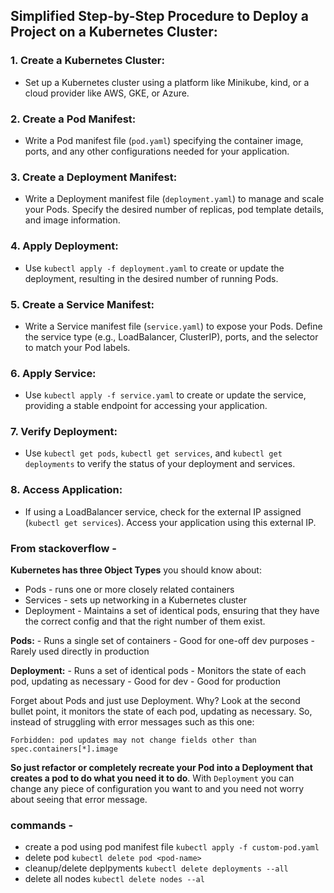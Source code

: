 ## Simplified Step-by-Step Procedure to Deploy a Project on a Kubernetes Cluster:

### 1. Create a Kubernetes Cluster:

- Set up a Kubernetes cluster using a platform like Minikube, kind, or a cloud provider like AWS, GKE, or Azure.

### 2. Create a Pod Manifest:

- Write a Pod manifest file (`pod.yaml`) specifying the container image, ports, and any other configurations needed for your application.

### 3. Create a Deployment Manifest:

- Write a Deployment manifest file (`deployment.yaml`) to manage and scale your Pods. Specify the desired number of replicas, pod template details, and image information.

### 4. Apply Deployment:

- Use `kubectl apply -f deployment.yaml` to create or update the deployment, resulting in the desired number of running Pods.

### 5. Create a Service Manifest:

- Write a Service manifest file (`service.yaml`) to expose your Pods. Define the service type (e.g., LoadBalancer, ClusterIP), ports, and the selector to match your Pod labels.

### 6. Apply Service:

- Use `kubectl apply -f service.yaml` to create or update the service, providing a stable endpoint for accessing your application.

### 7. Verify Deployment:

- Use `kubectl get pods`, `kubectl get services`, and `kubectl get deployments` to verify the status of your deployment and services.

### 8. Access Application:

- If using a LoadBalancer service, check for the external IP assigned (`kubectl get services`). Access your application using this external IP.


### From stackoverflow - 

**Kubernetes has three Object Types** you should know about:

- Pods - runs one or more closely related containers
- Services - sets up networking in a Kubernetes cluster
- Deployment - Maintains a set of identical pods, ensuring that they have the correct config and that the right number of them exist.

**Pods:**
    - Runs a single set of containers
    - Good for one-off dev purposes
    - Rarely used directly in production

**Deployment:**
    - Runs a set of identical pods
    - Monitors the state of each pod, updating as necessary
    - Good for dev
    - Good for production

Forget about Pods and just use Deployment. Why? Look at the second bullet point, it monitors the state of each pod, updating as necessary.
So, instead of struggling with error messages such as this one:

`Forbidden: pod updates may not change fields other than spec.containers[*].image`

**So just refactor or completely recreate your Pod into a Deployment that creates a pod to do what you need it to do**. With `Deployment` you can change any piece of configuration you want to and you need not worry about seeing that error message.

### commands -
- create a pod using pod manifest file `kubectl apply -f custom-pod.yaml`
- delete pod `kubectl delete pod <pod-name>`
- cleanup/delete deplpyments `kubectl delete deployments --all`
- delete all nodes `kubectl delete nodes --al`